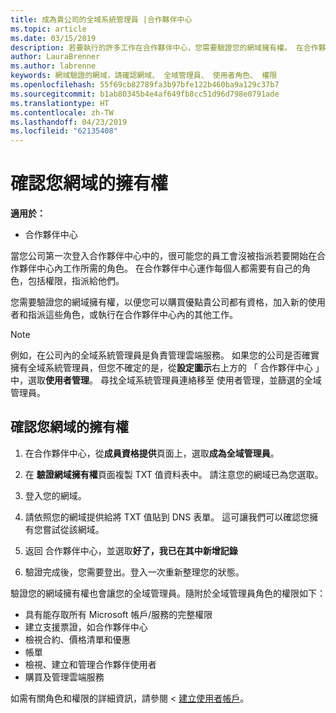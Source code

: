 ```yaml
---
title: 成為貴公司的全域系統管理員 |合作夥伴中心
ms.topic: article
ms.date: 03/15/2019
description: 若要執行的許多工作在合作夥伴中心，您需要驗證您的網域擁有權。 在合作夥伴中心內的許多工作需要全域管理員。如果您的公司還沒有其中一個，您可能會變成其中一個。
author: LauraBrenner
ms.author: labrenne
keywords: 網域驗證的網域，請確認網域、 全域管理員、 使用者角色、 權限
ms.openlocfilehash: 55f69cb82789fa3b97bfe122b460ba9a129c37b7
ms.sourcegitcommit: b1ab80345b4e4af649fb8cc51d96d798e0791ade
ms.translationtype: HT
ms.contentlocale: zh-TW
ms.lasthandoff: 04/23/2019
ms.locfileid: "62135408"
---
```

# <a name="verify-your-domain-ownership"></a>確認您網域的擁有權

**適用於：**

- 合作夥伴中心

當您公司第一次登入合作夥伴中心中的，很可能您的員工會沒被指派若要開始在合作夥伴中心內工作所需的角色。 在合作夥伴中心運作每個人都需要有自己的角色，包括權限，指派給他們。  

您需要驗證您的網域擁有權，以便您可以購買優點貴公司都有資格，加入新的使用者和指派這些角色，或執行在合作夥伴中心內的其他工作。 

>[!Note]
>例如，在公司內的全域系統管理員是負責管理雲端服務。 如果您的公司是否確實擁有全域系統管理員，但您不確定的是，從**設定圖示**右上方的 「 合作夥伴中心 」 中，選取**使用者管理**。 尋找全域系統管理員連絡移至 使用者管理，並篩選的全域管理員。

## <a name="verify-your-domain-ownership"></a>確認您網域的擁有權

1. 在合作夥伴中心，從**成員資格提供**頁面上，選取**成為全域管理員**。 

2. 在 **驗證網域擁有權**頁面複製 TXT 值資料表中。 請注意您的網域已為您選取。

3. 登入您的網域。 

4. 請依照您的網域提供給將 TXT 值貼到 DNS 表單。  這可讓我們可以確認您擁有您嘗試從該網域。

5. 返回 合作夥伴中心，並選取**好了，我已在其中新增記錄**

6. 驗證完成後，您需要登出。登入一次重新整理您的狀態。 

驗證您的網域擁有權也會讓您的全域管理員。隨附於全域管理員角色的權限如下：

- 具有能存取所有 Microsoft 帳戶/服務的完整權限 
- 建立支援票證，如合作夥伴中心
- 檢視合約、價格清單和優惠
- 帳單
- 檢視、建立和管理合作夥伴使用者
- 購買及管理雲端服務

如需有關角色和權限的詳細資訊，請參閱 <<c0> [ 建立使用者帳戶](create-user-accounts-and-set-permissions.md)。 